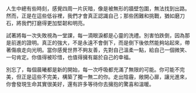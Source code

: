 人生中總有些時刻，感覺四周一片灰暗，像是被無形的牆壁包圍，無法找到出路。然而，正是在這些低谷裡，我們才會真正認識自己；那些困難和挑戰，猶如磨刀石，將我們打磨得更加堅韌和明亮。

試著將每一次失敗視為一堂課，每一滴眼淚都是心靈的洗禮。別害怕跌倒，因為那是前進的證明。真正的強大，不是永遠不會倒下，而是倒下後依然能夠站起來，帶著傷痕走向光明。當你感覺世界不夠友善，先對自己溫柔一點，給自己一個微笑、一句肯定。你值得被珍惜，也值得擁有屬於自己的幸福。

別忘了，每個晨曦都是新的開始，每一次呼吸都充滿了無限的可能。你可能不完美，但正是這些不完美，構築了獨一無二的你。走出陰霾，敞開心扉，讓光進來，你會發現生命其實很美好，還有許多等待你去擁抱的驚喜和溫暖。
